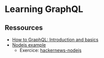 # Learning GraphQL

## Ressources
* [How to GraphQL: Introduction and basics](https://www.howtographql.com/basics/0-introduction/)
* [Nodejs example](https://www.howtographql.com/graphql-js/0-introduction/)
    * Exercice: [hackernews-nodejs](./hackernews-nodejs)